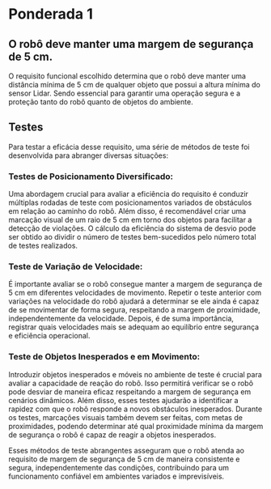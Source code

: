 # Ponderada 1

## O robô deve manter uma margem de segurança de 5 cm.

O requisito funcional escolhido determina que o robô deve manter uma distância mínima de 5 cm de qualquer objeto que possui a altura mínima do sensor Lidar. Sendo essencial para garantir uma operação segura e a proteção tanto do robô quanto de objetos do ambiente.

## Testes

Para testar a eficácia desse requisito, uma série de métodos de teste foi desenvolvida para abranger diversas situações:

### Testes de Posicionamento Diversificado:

Uma abordagem crucial para avaliar a eficiência do requisito é conduzir múltiplas rodadas de teste com posicionamentos variados de obstáculos em relação ao caminho do robô. Além disso, é recomendável criar uma marcação visual de um raio de 5 cm em torno dos objetos para facilitar a detecção de violações. O cálculo da eficiência do sistema de desvio pode ser obtido ao dividir o número de testes bem-sucedidos pelo número total de testes realizados.

### Teste de Variação de Velocidade:

É importante avaliar se o robô consegue manter a margem de segurança de 5 cm em diferentes velocidades de movimento. Repetir o teste anterior com variações na velocidade do robô ajudará a determinar se ele ainda é capaz de se movimentar de forma segura, respeitando a margem de proximidade, independentemente da velocidade. Depois, é de suma importância, registrar quais velocidades mais se adequam ao equilíbrio entre segurança e eficiência operacional.

### Teste de Objetos Inesperados e em Movimento:

Introduzir objetos inesperados e móveis no ambiente de teste é crucial para avaliar a capacidade de reação do robô. Isso permitirá verificar se o robô pode desviar de maneira eficaz respeitando a margem de segurança em cenários dinâmicos. Além disso, esses testes ajudarão a identificar a rapidez com que o robô responde a novos obstáculos inesperados. Durante os testes, marcações visuais também devem ser feitas, com metas de proximidades, podendo determinar até qual proximidade mínima da margem de segurança o robô é capaz de reagir a objetos inesperados.

Esses métodos de teste abrangentes asseguram que o robô atenda ao requisito de margem de segurança de 5 cm de maneira consistente e segura, independentemente das condições, contribuindo para um funcionamento confiável em ambientes variados e imprevisíveis.